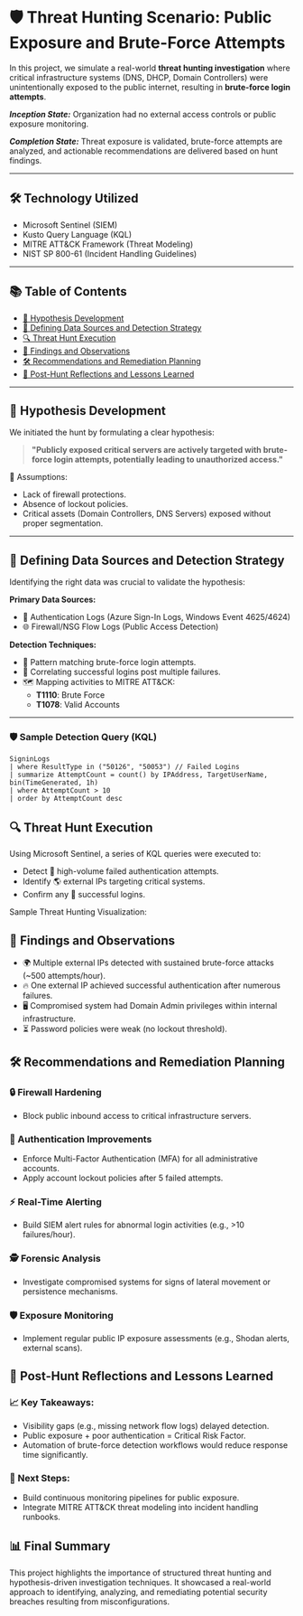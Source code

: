 # 🛡️ Threat Hunting Scenario: Public Exposure and Brute-Force Attempts

In this project, we simulate a real-world **threat hunting investigation** where critical infrastructure systems (DNS, DHCP, Domain Controllers) were unintentionally exposed to the public internet, resulting in **brute-force login attempts**.

_**Inception State:**_ Organization had no external access controls or public exposure monitoring.

_**Completion State:**_ Threat exposure is validated, brute-force attempts are analyzed, and actionable recommendations are delivered based on hunt findings.

---

## 🛠️ Technology Utilized
- Microsoft Sentinel (SIEM)
- Kusto Query Language (KQL)
- MITRE ATT&CK Framework (Threat Modeling)
- NIST SP 800-61 (Incident Handling Guidelines)

---

## 📚 Table of Contents

- [🎯 Hypothesis Development](#-hypothesis-development)
- [🧠 Defining Data Sources and Detection Strategy](#-defining-data-sources-and-detection-strategy)
- [🔍 Threat Hunt Execution](#-threat-hunt-execution)
- [📝 Findings and Observations](#-findings-and-observations)
- [🛠️ Recommendations and Remediation Planning](#-recommendations-and-remediation-planning)
- [🚀 Post-Hunt Reflections and Lessons Learned](#-post-hunt-reflections-and-lessons-learned)

---

## 🎯 Hypothesis Development

We initiated the hunt by formulating a clear hypothesis:

> **"Publicly exposed critical servers are actively targeted with brute-force login attempts, potentially leading to unauthorized access."**

🔵 Assumptions:
- Lack of firewall protections.
- Absence of lockout policies.
- Critical assets (Domain Controllers, DNS Servers) exposed without proper segmentation.

---

## 🧠 Defining Data Sources and Detection Strategy

Identifying the right data was crucial to validate the hypothesis:

**Primary Data Sources:**
- 🔐 Authentication Logs (Azure Sign-In Logs, Windows Event 4625/4624)
- 🌐 Firewall/NSG Flow Logs (Public Access Detection)

**Detection Techniques:**
- 🧩 Pattern matching brute-force login attempts.
- 🚨 Correlating successful logins post multiple failures.
- 🗺️ Mapping activities to MITRE ATT&CK:
  - **T1110**: Brute Force
  - **T1078**: Valid Accounts

---

### 🛡️ Sample Detection Query (KQL)

```kql
SigninLogs
| where ResultType in ("50126", "50053") // Failed Logins
| summarize AttemptCount = count() by IPAddress, TargetUserName, bin(TimeGenerated, 1h)
| where AttemptCount > 10
| order by AttemptCount desc
```

## 🔍 Threat Hunt Execution

Using Microsoft Sentinel, a series of KQL queries were executed to:

- Detect 🚨 high-volume failed authentication attempts.
- Identify 🌎 external IPs targeting critical systems.
- Confirm any 🔑 successful logins.

Sample Threat Hunting Visualization:
<!-- Insert visualization image here when available -->

## 📝 Findings and Observations

- 🌍 Multiple external IPs detected with sustained brute-force attacks (~500 attempts/hour).
- 🔥 One external IP achieved successful authentication after numerous failures.
- 🖥️ Compromised system had Domain Admin privileges within internal infrastructure.
- ⏳ Password policies were weak (no lockout threshold).

## 🛠️ Recommendations and Remediation Planning

### 🔒 Firewall Hardening
- Block public inbound access to critical infrastructure servers.

### 🔑 Authentication Improvements
- Enforce Multi-Factor Authentication (MFA) for all administrative accounts.
- Apply account lockout policies after 5 failed attempts.

### ⚡ Real-Time Alerting
- Build SIEM alert rules for abnormal login activities (e.g., >10 failures/hour).

### 🕵️ Forensic Analysis
- Investigate compromised systems for signs of lateral movement or persistence mechanisms.

### 🛡️ Exposure Monitoring
- Implement regular public IP exposure assessments (e.g., Shodan alerts, external scans).

## 🚀 Post-Hunt Reflections and Lessons Learned

### 📈 Key Takeaways:
- Visibility gaps (e.g., missing network flow logs) delayed detection.
- Public exposure + poor authentication = Critical Risk Factor.
- Automation of brute-force detection workflows would reduce response time significantly.

### 🔔 Next Steps:
- Build continuous monitoring pipelines for public exposure.
- Integrate MITRE ATT&CK threat modeling into incident handling runbooks.

## 📊 Final Summary

This project highlights the importance of structured threat hunting and hypothesis-driven investigation techniques. It showcased a real-world approach to identifying, analyzing, and remediating potential security breaches resulting from misconfigurations.

